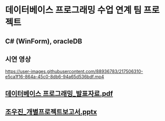# 데이터베이스 프로그래밍 수업 연계 팀 프로젝트

## C# (WinForm), oracleDB

## 시연 영상
https://user-images.githubusercontent.com/88936783/217506310-e5ca1f16-864a-45c0-8db6-94a65d536bdf.mp4


## [데이터베이스 프로그래밍_발표자료.pdf](https://github.com/WOOJINCHO98/DatabaseWinformTeamPrj/files/10546184/_8.pdf)


## [조우진_개별프로젝트보고서.pptx](https://github.com/WOOJINCHO98/DatabaseWinformTeamPrj/files/10546191/DBP_._8._._.pptx)
